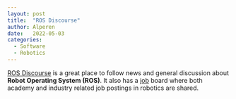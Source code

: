 ```yaml
---
layout: post
title:  "ROS Discourse"
author: Alperen
date:   2022-05-03
categories:
  - Software
  - Robotics
---
```


[ROS Discourse](https://discourse.ros.org/) is a great place to follow news and general discussion about **Robot Operating System (ROS)**. It also has a [job](https://discourse.ros.org/c/jobs) board where both academy and industry related job postings in robotics are shared. 

<center> 
  <script type='text/javascript' src='https://storage.ko-fi.com/cdn/widget/Widget_2.js'></script><script type='text/javascript' style="text-align:center">kofiwidget2.init('Buy Me a Coffee', '#e08428', 'V7V3IDOGW');kofiwidget2.draw();</script> 
</center>